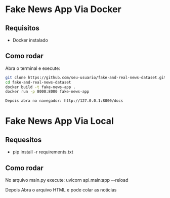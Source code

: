 # Fake News App Via Docker

## Requisitos
- Docker instalado

## Como rodar
Abra o terminal e execute:

```bash
git clone https://github.com/seu-usuario/fake-and-real-news-dataset.git
cd fake-and-real-news-dataset
docker build -t fake-news-app .
docker run -p 8000:8000 fake-news-app

Depois abra no navegador: http://127.0.0.1:8000/docs
```


# Fake News App Via Local 

## Requesitos
- pip install -r requirements.txt

## Como rodar
No arquivo main.py execute:
uvicorn api.main:app --reload

Depois
Abra o arquivo HTML e pode colar as noticias
